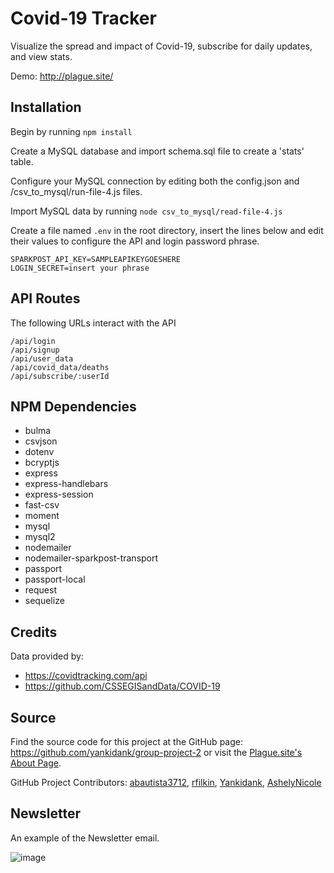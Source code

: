 # Covid-19 Tracker
Visualize the spread and impact of Covid-19, subscribe for daily updates, and view stats.

Demo: http://plague.site/

## Installation
Begin by running ```npm install```

Create a MySQL database and import schema.sql file to create a 'stats' table.

Configure your MySQL connection by editing both the config.json and /csv_to_mysql/run-file-4.js files.

Import MySQL data by running ```node csv_to_mysql/read-file-4.js```

Create a file named ```.env``` in the root directory, insert the lines below and edit their values to configure the API and login password phrase.
```
SPARKPOST_API_KEY=SAMPLEAPIKEYGOESHERE
LOGIN_SECRET=insert your phrase
```

## API Routes
The following URLs interact with the API

```
/api/login
/api/signup
/api/user_data
/api/covid_data/deaths
/api/subscribe/:userId
```

## NPM Dependencies

- bulma
- csvjson
- dotenv
- bcryptjs
- express
- express-handlebars
- express-session
- fast-csv
- moment
- mysql
- mysql2
- nodemailer
- nodemailer-sparkpost-transport
- passport
- passport-local
- request
- sequelize

## Credits

Data provided by:
- https://covidtracking.com/api
- https://github.com/CSSEGISandData/COVID-19

## Source
Find the source code for this project at the GitHub page: https://github.com/yankidank/group-project-2 or visit the [Plague.site's About Page](http://plague.site/about/).

GitHub Project Contributors: 
[abautista3712](https://github.com/abautista3712), 
[rfilkin](https://github.com/rfilkin), 
[Yankidank](https://github.com/yankidank), 
[AshelyNicole](https://github.com/AshelyNicole)

## Newsletter
An example of the Newsletter email. 

![image](https://user-images.githubusercontent.com/18619/80010635-90023c00-847f-11ea-85d6-5192bc200ff7.png)

